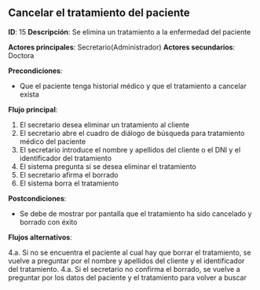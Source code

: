 ## Cancelar el tratamiento del paciente

**ID**: 15
**Descripción**: Se elimina un tratamiento a la enfermedad del paciente

**Actores principales**: Secretario(Administrador)
**Actores secundarios**: Doctora

**Precondiciones**:
* Que el paciente tenga historial médico y que el tratamiento a cancelar exista

**Flujo principal**:
1. El secretario desea eliminar un tratamiento al cliente
1. El secretario abre el cuadro de diálogo de búsqueda para tratamiento médico del paciente
1. El secretario introduce el nombre y apellidos del cliente o el DNI y el identificador del tratamiento
1. El sistema pregunta si se desea eliminar el tratamiento
1. El secretario afirma el borrado
1. El sistema borra el tratamiento

**Postcondiciones**:

* Se debe de mostrar por pantalla que el tratamiento ha sido cancelado y borrado con éxito

**Flujos alternativos**:

4.a. Si no se encuentra el paciente al cual hay que borrar el tratamiento, se vuelve
a preguntar por el nombre y apellidos del cliente y el identificador del tratamiento.
4.a. Si el secretario no confirma el borrado, se vuelve a preguntar por los
datos del paciente y el tratamiento para volver a buscar
